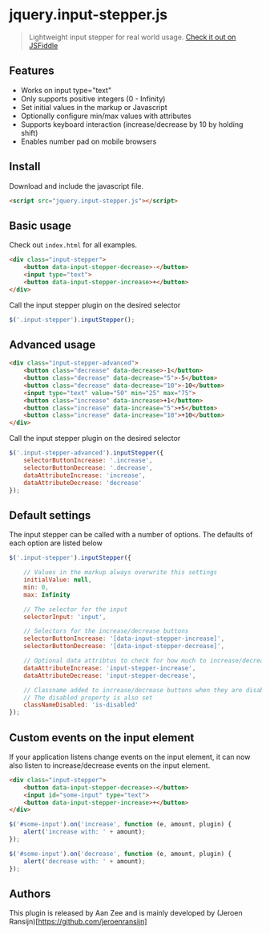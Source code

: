 # jquery.input-stepper.js
> Lightweight input stepper for real world usage. [Check it out on JSFiddle](http://jsfiddle.net/jeroen_ransijn/38qp5xdh/)

## Features
- Works on input type="text"
- Only supports positive integers (0 - Infinity)
- Set initial values in the markup or Javascript
- Optionally configure min/max values with attributes
- Supports keyboard interaction (increase/decrease by 10 by holding shift)
- Enables number pad on mobile browsers

## Install
Download and include the javascript file.
```html
<script src="jquery.input-stepper.js"></script>
```

## Basic usage
Check out `index.html` for all examples.

```html
<div class="input-stepper">
	<button data-input-stepper-decrease>-</button>
	<input type="text">
	<button data-input-stepper-increase>+</button>
</div>
```

Call the input stepper plugin on the desired selector

```javascript
$('.input-stepper').inputStepper();
```


## Advanced usage

```html
<div class="input-stepper-advanced">
	<button class="decrease" data-decrease>-1</button>
	<button class="decrease" data-decrease="5">-5</button>
	<button class="decrease" data-decrease="10">-10</button>
	<input type="text" value="50" min="25" max="75">
	<button class="increase" data-increase>+1</button>
	<button class="increase" data-increase="5">+5</button>
	<button class="increase" data-increase="10">+10</button>
</div>
```

Call the input stepper plugin on the desired selector

```javascript
$('.input-stepper-advanced').inputStepper({
	selectorButtonIncrease: '.increase',
	selectorButtonDecrease: '.decrease',
	dataAttributeIncrease: 'increase',
	dataAttributeDecrease: 'decrease'
});
```

## Default settings
The input stepper can be called with a number of options. The defaults of each option are listed below

```javascript
$('.input-stepper').inputStepper({

	// Values in the markup always overwrite this settings
	initialValue: null,
	min: 0,
	max: Infinity

	// The selector for the input
	selectorInput: 'input',

	// Selectors for the increase/decrease buttons
	selectorButtonIncrease: '[data-input-stepper-increase]',
	selectorButtonDecrease: '[data-input-stepper-decrease]',

	// Optional data attribtus to check for how much to increase/decrease
	dataAttributeIncrease: 'input-stepper-increase',
	dataAttributeDecrease: 'input-stepper-decrease',

	// Classname added to increase/decrease buttons when they are disabled
	// The disabled property is also set
	classNameDisabled: 'is-disabled'
});
```

## Custom events on the input element
If your application listens change events on the input element, it can now also listen to increase/decrease events on the input element.

```html
<div class="input-stepper">
	<button data-input-stepper-decrease>-</button>
	<input id="some-input" type="text">
	<button data-input-stepper-increase>+</button>
</div>
```

```javascript
$('#some-input').on('increase', function (e, amount, plugin) {
	alert('increase with: ' + amount);
});

$('#some-input').on('decrease', function (e, amount, plugin) {
	alert('decrease with: ' + amount);
});
```

## Authors
This plugin is released by Aan Zee and is mainly developed by (Jeroen Ransijn)[https://github.com/jeroenransijn]
